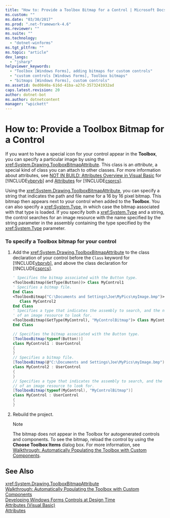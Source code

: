 ```yaml
---
title: "How to: Provide a Toolbox Bitmap for a Control | Microsoft Docs"
ms.custom: ""
ms.date: "03/30/2017"
ms.prod: ".net-framework-4.6"
ms.reviewer: ""
ms.suite: ""
ms.technology: 
  - "dotnet-winforms"
ms.tgt_pltfrm: ""
ms.topic: "article"
dev_langs: 
  - "jsharp"
helpviewer_keywords: 
  - "Toolbox [Windows Forms], adding bitmaps for custom controls"
  - "custom controls [Windows Forms], Toolbox bitmaps"
  - "bitmaps [Windows Forms], custom controls"
ms.assetid: 0ed0840a-616d-41ba-a27d-3573241932ad
caps.latest.revision: 20
author: dotnet-bot
ms.author: dotnetcontent
manager: "wpickett"
---
```

# How to: Provide a Toolbox Bitmap for a Control
If you want to have a special icon for your control appear in the **Toolbox**, you can specify a particular image by using the <xref:System.Drawing.ToolboxBitmapAttribute>. This class is an *attribute*, a special kind of class you can attach to other classes. For more information about attributes, see [NOT IN BUILD: Attributes Overview in Visual Basic](http://msdn.microsoft.com/en-us/0d0cff64-892d-4f57-83bd-bef388553d4f) for [!INCLUDE[vbprvb](../../../../includes/vbprvb-md.md)] and [Attributes](http://msdn.microsoft.com/library/ae334cee-d96c-4243-a5e3-06dd7fcaf205) for [!INCLUDE[csprcs](../../../../includes/csprcs-md.md)].  
  
 Using the <xref:System.Drawing.ToolboxBitmapAttribute>, you can specify a string that indicates the path and file name for a 16 by 16 pixel bitmap. This bitmap then appears next to your control when added to the **Toolbox**. You can also specify a <xref:System.Type>, in which case the bitmap associated with that type is loaded. If you specify both a <xref:System.Type> and a string, the control searches for an image resource with the name specified by the string parameter in the assembly containing the type specified by the <xref:System.Type> parameter.  
  
### To specify a Toolbox bitmap for your control  
  
1.  Add the <xref:System.Drawing.ToolboxBitmapAttribute> to the class declaration of your control before the `Class` keyword for [!INCLUDE[vbprvb](../../../../includes/vbprvb-md.md)], and above the class declaration for [!INCLUDE[csprcs](../../../../includes/csprcs-md.md)].  
  
    ```vb  
    ' Specifies the bitmap associated with the Button type.  
    <ToolboxBitmap(GetType(Button))> Class MyControl1  
    ' Specifies a bitmap file.  
    End Class  
    <ToolboxBitmap("C:\Documents and Settings\Joe\MyPics\myImage.bmp")> _  
       Class MyControl2  
    End Class  
    ' Specifies a type that indicates the assembly to search, and the name   
    ' of an image resource to look for.  
    <ToolboxBitmap(GetType(MyControl), "MyControlBitmap")> Class MyControl  
    End Class  
    ```  
  
    ```csharp  
    // Specifies the bitmap associated with the Button type.  
    [ToolboxBitmap(typeof(Button))]  
    class MyControl1 : UserControl  
    {  
    }  
    // Specifies a bitmap file.  
    [ToolboxBitmap(@"C:\Documents and Settings\Joe\MyPics\myImage.bmp")]  
    class MyControl2 : UserControl  
    {  
    }  
    // Specifies a type that indicates the assembly to search, and the name   
    // of an image resource to look for.  
    [ToolboxBitmap(typeof(MyControl), "MyControlBitmap")]  
    class MyControl : UserControl  
    {  
    }  
    ```  
  
2.  Rebuild the project.  
  
    > [!NOTE]
    >  The bitmap does not appear in the Toolbox for autogenerated controls and components. To see the bitmap, reload the control by using the **Choose Toolbox Items** dialog box. For more information, see [Walkthrough: Automatically Populating the Toolbox with Custom Components](../../../../docs/framework/winforms/controls/walkthrough-automatically-populating-the-toolbox-with-custom-components.md).  
  
## See Also  
 <xref:System.Drawing.ToolboxBitmapAttribute>   
 [Walkthrough: Automatically Populating the Toolbox with Custom Components](../../../../docs/framework/winforms/controls/walkthrough-automatically-populating-the-toolbox-with-custom-components.md)   
 [Developing Windows Forms Controls at Design Time](../../../../docs/framework/winforms/controls/developing-windows-forms-controls-at-design-time.md)   
 [Attributes (Visual Basic)](~/docs/visual-basic/language-reference/attributes.md)   
 [Attributes](http://msdn.microsoft.com/library/ae334cee-d96c-4243-a5e3-06dd7fcaf205)